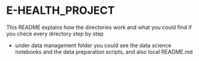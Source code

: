 # E-HEALTH_PROJECT

This README explains how the directories work and what you could find if you check every directory step by step

 * under data management folder you could see the data science notebooks and the data preparation scripts, and also local README.md
